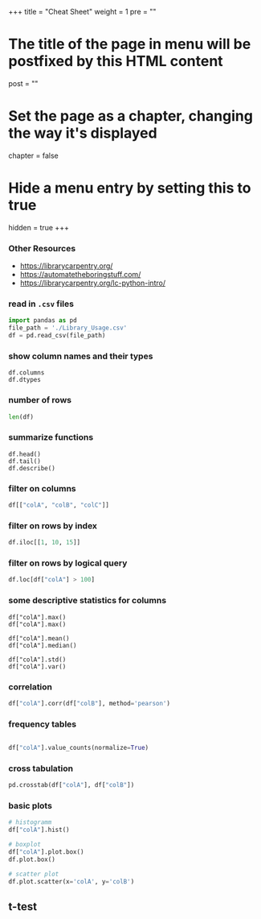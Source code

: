 +++
title = "Cheat Sheet"
weight = 1
pre = ""
# The title of the page in menu will be postfixed by this HTML content
post = ""
# Set the page as a chapter, changing the way it's displayed
chapter = false
# Hide a menu entry by setting this to true
hidden = true
+++

### Other Resources

- https://librarycarpentry.org/
- https://automatetheboringstuff.com/
- https://librarycarpentry.org/lc-python-intro/


### read in `.csv` files

```python
import pandas as pd
file_path = './Library_Usage.csv'
df = pd.read_csv(file_path)
```

### show column names and their types

```
df.columns
df.dtypes
```

### number of rows

```python
len(df)
```

### summarize functions

```
df.head()
df.tail()
df.describe()
```

### filter on columns

```python
df[["colA", "colB", "colC"]]

```

### filter on rows by index

```python
df.iloc[[1, 10, 15]]
```

### filter on rows by logical query

```python
df.loc[df["colA"] > 100]
```

### some descriptive statistics for columns

```
df["colA"].max()
df["colA"].max()

df["colA"].mean()
df["colA"].median()

df["colA"].std()
df["colA"].var()

```


### correlation

```python
df["colA"].corr(df["colB"], method='pearson')
```

### frequency tables

```python

df["colA"].value_counts(normalize=True)
```


### cross tabulation

```python
pd.crosstab(df["colA"], df["colB"])
```

### basic plots

```python
# histogramm
df["colA"].hist()

# boxplot
df["colA"].plot.box()
df.plot.box()

# scatter plot
df.plot.scatter(x='colA', y='colB')
```

## t-test

```python

```
